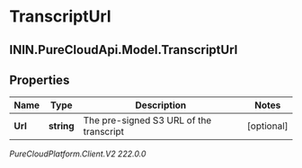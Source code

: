 # TranscriptUrl

## ININ.PureCloudApi.Model.TranscriptUrl

## Properties

|Name | Type | Description | Notes|
|------------ | ------------- | ------------- | -------------|
| **Url** | **string** | The pre-signed S3 URL of the transcript | [optional] |



_PureCloudPlatform.Client.V2 222.0.0_
